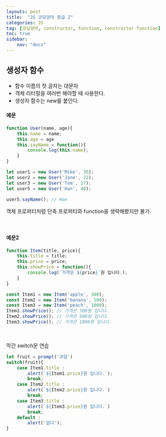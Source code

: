 ```yaml
---
layouts: post
title:  "JS 코딩앙마 중급 2"
categories: JS
tag: [코딩앙마, constructor, function, constructor function]
toc: true
sidebar:
    nav: "docs"
---
```


## 생성자 함수

<ul>
<li>함수 이름의 첫 글자는 대문자</li>
<li>객체 리터럴을 여러번 해야할 때 사용한다.</li>
<li>생성자 함수는 new를 붙인다.</li>
</ul>

#### 예문

```js
function User(name, age){
    this.name = name;
    this.age = age
    this.sayName = function(){
        console.log(this.name);
    }
}

let user1 = new User('Mike', 30);
let user2 = new User('Jane', 22);
let user3 = new User('Tom', 17);
let user5 = new User('Han', 40);

user5.sayName(); // Han
```
객체 프로퍼티처럼 단축 프로퍼티와 function을 생략해봤지만 불가.

<br/>

#### 예문2

```js
function Item(title, price){
    this.title = title;
    this.price = price;
    this.showPrice = function(){
        console.log(`가격은 ${price}`원 입니다.);
    }
}

const Item1 = new Item('apple', 300);
const Item2 = new Item('banana', 500);
const Item3 = new Item('peach', 1000);
Item1.showPrice(); // 가격은 300원 입니다.
Item2.showPrice(); // 가격은 500원 입니다.
Item3.showPrice(); // 가격은 1000원 입니다.
```

<br/>

막간 switch문 연습
```js
let fruit = prompt('과일')
switch(fruit){
    case Item1.title :
        alert(`${Item1.price}원 입니다.`);
        break;
    case Item2.title :
        alert(`${Item2.price}원 입니다.`)
        break;
    case Item3.title :
        alert(`${Item3.price}원 입니다.`)
        break;
    default :
        alert('없다');
}
```